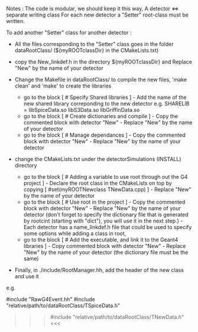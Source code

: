Notes :
The code is modular, we should keep it this way, A detector <=> separate writing class 
For each new detector a "Setter" root-class must be written.

To add another "Setter" class for another detector :

- All the files corresponding to the "Setter" class goes in the folder dataRootClass/ (${myROOTclassDir} in the CMakeLists.txt)
- copy the New_linkdef.h in the directory ${myROOTclassDir} and Replace "New" by the name of your detector
- Change the Makefile in dataRootClass/ to compile the new files, 'make clean' and 'make' to create the libraries
	- go to the block [ # Specify Shared libraries ]
			- Add the name of the new shared library correponding to the new detector
				e.g.  SHARELIB      = libSpiceData.so  libS3Data.so  libGriffinData.so
	- go to the block [ # Create dictionaries and compile ]
			- Copy the commented block with detector "New"
			- Replace "New" by the name of your detector
	- go to the block [ # Manage dependances ]
			- Copy the commented block with detector "New"
			- Replace "New" by the name of your detector


- change the CMakeLists.txt under the detectorSimulations (INSTALL) directory
	- go to the block [ # Adding a variable to use root through out the G4 project ]
			- Declare the root class in the CMakeLists on top by copying [ #set(myROOTNewclass 	TNewData.cpp) ]
			- Replace "New" by the name of your detector
	- go to the block [ # Use root in the project ] 
			- Copy the commented block with detector "New"
			- Replace "New" by the name of your detector (don't forget to specify the dictionary file that is generated by rootcint (starting with "dict"), you will use it in the next step.)
			- Each detector has a name_linkdef.h file that could be used to specify some options while adding a class in root, 
	- go to the block [ # Add the executable, and link it to the Geant4 libraries ]
			- Copy commented block with detector "New"
			- Replace "New" by the name of your detector (the dictionary file must be the same)


- Finally, in ./include/RootManager.hh,  add the header of the new class and use it 

e.g. 

#include "RawG4Event.hh"
#include "relative/path/to/dataRootClass/TSpiceData.h" 
>>> #include "relative/path/to/dataRootClass/TNewData.h" <<<


